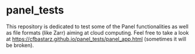 # panel_tests

This repository is dedicated to test some of the Panel functionalities as well as file formats (like Zarr) aiming at cloud computing. Feel free to take a look at https://cfbastarz.github.io/panel_tests/panel_app.html (sometimes it will be broken).
